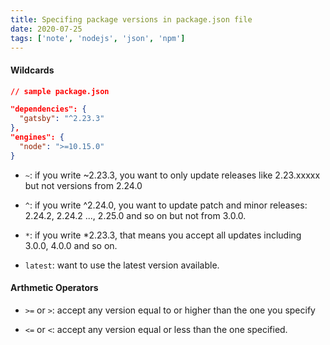 ```yaml
---
title: Specifing package versions in package.json file
date: 2020-07-25
tags: ['note', 'nodejs', 'json', 'npm']
---
```


#### Wildcards

```JSON
// sample package.json

"dependencies": {
  "gatsby": "^2.23.3"
},
"engines": {
  "node": ">=10.15.0"
}
```

- `~`: if you write ~2.23.3, you want to only update releases like 2.23.xxxxx but not versions from 2.24.0

- `^`: if you write ^2.24.0, you want to update patch and minor releases: 2.24.2, 2.24.2 ..., 2.25.0 and so on but not from 3.0.0.

- `*`: if you write \*2.23.3, that means you accept all updates including 3.0.0, 4.0.0 and so on.

- `latest`: want to use the latest version available.

#### Arthmetic Operators

- `>=` or `>`: accept any version equal to or higher than the one you specify

- `<=` or `<`: accept any version equal or less than the one specified.
